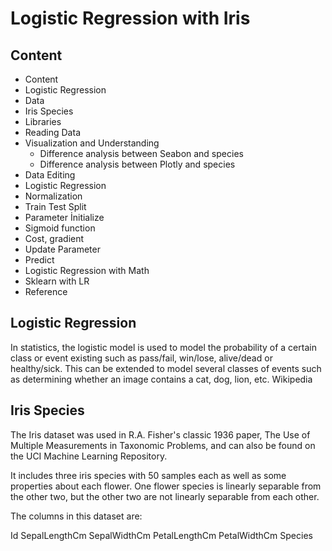 # Logistic Regression with Iris

## Content
* Content
* Logistic Regression
* Data
* Iris Species
* Libraries
* Reading Data
* Visualization and Understanding
  * Difference analysis between Seabon and species
  * Difference analysis between Plotly and species
* Data Editing
* Logistic Regression
* Normalization
* Train Test Split
* Parameter İnitialize
* Sigmoid function
* Cost, gradient
* Update Parameter
* Predict
* Logistic Regression with Math
* Sklearn with LR
* Reference

## Logistic Regression
In statistics, the logistic model is used to model the probability of a certain class or event existing such as pass/fail, win/lose, alive/dead or healthy/sick. This can be extended to model several classes of events such as determining whether an image contains a cat, dog, lion, etc. Wikipedia



## Iris Species
The Iris dataset was used in R.A. Fisher's classic 1936 paper, The Use of Multiple Measurements in Taxonomic Problems, and can also be found on the UCI Machine Learning Repository.

It includes three iris species with 50 samples each as well as some properties about each flower. One flower species is linearly separable from the other two, but the other two are not linearly separable from each other.

The columns in this dataset are:

Id
SepalLengthCm
SepalWidthCm
PetalLengthCm
PetalWidthCm
Species
